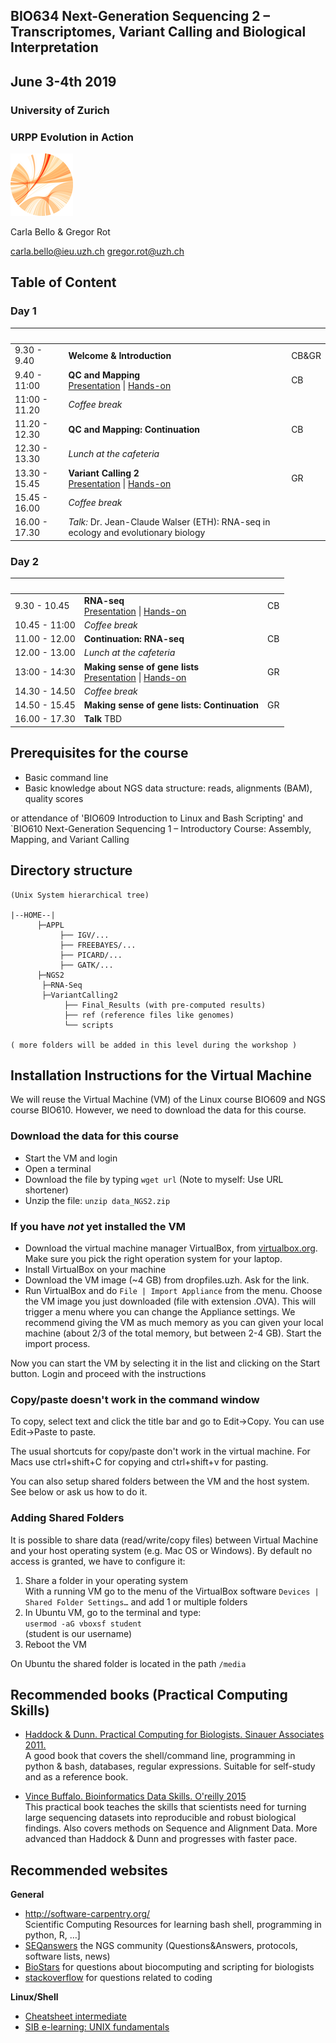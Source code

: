 ## BIO634 Next-Generation Sequencing 2 – Transcriptomes, Variant Calling and Biological Interpretation

## June 3-4th 2019


### University of Zurich
### URPP Evolution in Action
![URPP logo](Logo_URPP_kl2.png)

Carla Bello & Gregor Rot
 
carla.bello@ieu.uzh.ch
gregor.rot@uzh.ch 


## Table of Content

### Day 1


&nbsp;   | &nbsp; | &nbsp;
-------- | --- | --- 
9.30 - 9.40 | **Welcome & Introduction** | CB&GR
9.40 - 11:00 | **QC and Mapping** <br /> [Presentation](QC_MAPPING/QC_and_mapping.pdf) \| [Hands-on](https://github.com/carlalbc/BIO634_2018/blob/master/Day1_DataQC_and_mapping.md) | CB
11:00 - 11.20 | *Coffee break*
11.20 - 12.30 | **QC and Mapping: Continuation** | CB
12.30 - 13.30 | *Lunch at the cafeteria*
13.30 - 15.45 | **Variant Calling 2** <br /> [Presentation](VARIANT_CALLING/Variant_Calling2.pdf)  \| [Hands-on](VARIANT_CALLING/Exercises_Variant_Calling.md) | GR
15.45 - 16.00 | *Coffee break*
16.00 - 17.30 | *Talk:* Dr. Jean-Claude Walser (ETH): RNA-seq in ecology and evolutionary biology 



### Day 2

&nbsp;   | &nbsp; | &nbsp;
-------- | --- | --- 
9.30 - 10.45 | **RNA-seq** <br /> [Presentation](RNAseq/RNAseq.pdf) \| [Hands-on](https://github.com/carlalbc/BIO634_2018/blob/master/Day2_RNAseq.md) | CB
10.45 - 11:00 | *Coffee break*
11.00 - 12.00 |  **Continuation: RNA-seq**  | CB
12.00 - 13.00 | *Lunch at the cafeteria* 
13:00 - 14:30 |  **Making sense of gene lists** <br /> [Presentation](GENE_LISTS/MakingSenseOfGeneLists.pdf)  \| [Hands-on](GENE_LISTS/Exercises_MakingSenseOfGeneLists.md) | GR
14.30 - 14.50| *Coffee break* |
14.50 - 15.45 | **Making sense of gene lists: Continuation**  | GR
16.00 - 17.30 | **Talk** TBD


## Prerequisites for the course

- Basic command line 
- Basic knowledge about NGS data structure: reads, alignments (BAM), quality scores

or attendance of 'BIO609 Introduction to Linux and Bash Scripting' and  
`BIO610 Next-Generation Sequencing 1 – Introductory Course: Assembly, Mapping, and Variant Calling


## Directory structure

```
(Unix System hierarchical tree)

|--HOME--|
      ├─APPL
           ├── IGV/...
           ├── FREEBAYES/...
           ├── PICARD/...
           ├── GATK/...
      ├─NGS2
	   ├─RNA-Seq
	   ├─VariantCalling2
        	├── Final_Results (with pre-computed results)
            ├── ref (reference files like genomes)
            └── scripts

( more folders will be added in this level during the workshop )
```


## Installation Instructions for the Virtual Machine

We will reuse the Virtual Machine (VM) of the Linux course BIO609 and NGS course BIO610. However, we need to download the data for this course.


### Download the data for this course

- Start the VM and login
- Open a terminal
- Download the file by typing `wget url` (Note to myself: Use URL shortener)
- Unzip the file: `unzip data_NGS2.zip`


### If you have *not* yet installed the VM 
- Download the virtual machine manager VirtualBox, from [virtualbox.org](https://www.virtualbox.org/). Make sure you pick the right operation system for your laptop. 
- Install VirtualBox on your machine
- Download the VM image (~4 GB) from dropfiles.uzh. Ask for the link.
- Run VirtualBox and do `File | Import Appliance` from the menu. Choose the VM image you just downloaded (file with extension .OVA). This will trigger a menu where you can change the Appliance settings. We recommend giving the VM as much memory as you can given your local machine (about 2/3 of the total memory, but between 2-4 GB). Start the import process.

Now you can start the VM by selecting it in the list and clicking on the Start button. Login and proceed with the instructions 

### Copy/paste doesn't work in the command window

To copy, select text and click the title bar and go to Edit->Copy. You can use Edit->Paste to paste.  
  
  
The usual shortcuts for copy/paste don't work in the virtual machine. For Macs use ctrl+shift+C for copying and ctrl+shift+v for pasting.  
  
You can also setup shared folders between the VM and the host system. See below or ask us how to do it.

### Adding Shared Folders

It is possible to share data (read/write/copy files) between Virtual Machine and your host operating system (e.g. Mac OS or Windows). By default no access is granted, we have to configure it: 

1. Share a folder in your operating system  
   With a running VM go to the menu of the VirtualBox software `Devices | Shared Folder Settings…` and add 1 or multiple folders
2. In Ubuntu VM, go to the terminal and type:  
`usermod -aG vboxsf student`           
 (student is our username)
3. Reboot the VM

On Ubuntu the shared folder is located in the path `/media`


## Recommended books (Practical Computing Skills)

- [Haddock & Dunn. Practical Computing for Biologists. Sinauer Associates 2011.](http://practicalcomputing.org)  
  A good book that covers the shell/command line, programming in python & bash, databases, regular expressions. 
  Suitable for self-study and as a reference book.

- [Vince Buffalo. Bioinformatics Data Skills. O'reilly 2015](http://shop.oreilly.com/product/0636920030157.do)  
  This practical book teaches the skills that scientists need for turning large sequencing datasets into reproducible and robust biological findings.
  Also covers methods on Sequence and Alignment Data. 
  More advanced than Haddock & Dunn and progresses with faster pace.


## Recommended websites

**General**  
- <http://software-carpentry.org/>  
  Scientific Computing Resources for learning bash shell, programming in python, R, …]  
- [SEQanswers](http://seqanswers.com/) the NGS community (Questions&Answers, protocols, software lists, news)   
- [BioStars](https://www.biostars.org/) for questions about biocomputing and scripting for biologists  
- [stackoverflow](http://stackoverflow.com/) for questions related to coding

**Linux/Shell**  
- [Cheatsheet intermediate](http://www.cheatography.com/davechild/cheat-sheets/linux-command-line/pdf/)  
- [SIB e-learning: UNIX fundamentals](http://edu.isb-sib.ch/pluginfile.php/2878/mod_resource/content/3/couselab-html/content.html)
